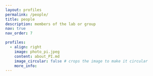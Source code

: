 ```yaml
---
layout: profiles
permalink: /people/
title: people
description: members of the lab or group
nav: true
nav_order: 7

profiles:
  - align: right
    image: photo_pi.jpeg
    content: about_PI.md
    image_circular: false # crops the image to make it circular
    more_info: 
---
```

